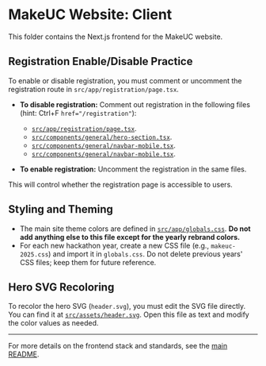 # MakeUC Website: Client

This folder contains the Next.js frontend for the MakeUC website.

## Registration Enable/Disable Practice

To enable or disable registration, you must comment or uncomment the registration route in `src/app/registration/page.tsx`.

- **To disable registration:** Comment out registration in the following files (hint: Ctrl+F `href="/registration"`):

  - [`src/app/registration/page.tsx`](./src/app/registration/page.tsx).
  - [`src/components/general/hero-section.tsx`](./src/components/general/hero-section.tsx).
  - [`src/components/general/navbar-mobile.tsx`](./src/components/general/navbar-mobile.tsx).
  - [`src/components/general/navbar-mobile.tsx`](./src/components/general/layout-header.tsx).

- **To enable registration:** Uncomment the registration in the same files.

This will control whether the registration page is accessible to users.

## Styling and Theming

- The main site theme colors are defined in [`src/app/globals.css`](../src/app/globals.css). **Do not add anything else to this file except for the yearly rebrand colors.**
- For each new hackathon year, create a new CSS file (e.g., `makeuc-2025.css`) and import it in `globals.css`. Do not delete previous years' CSS files; keep them for future reference.

## Hero SVG Recoloring

To recolor the hero SVG (`header.svg`), you must edit the SVG file directly. You can find it at [`src/assets/header.svg`](../src/assets/header.svg). Open this file as text and modify the color values as needed.

---

For more details on the frontend stack and standards, see the [main README](../README.md).
